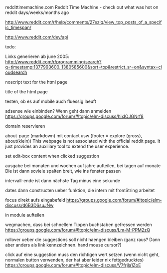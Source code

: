 reddittimemachine.com
Reddit Time Machine - check out what was hot on reddit days/weeks/months ago

http://www.reddit.com/r/help/comments/27eziq/view_top_posts_of_a_specific_timespan/

http://www.reddit.com/dev/api


todo:

Links generieren ab june 2005:
http://www.reddit.com/r/programming/search?q=timestamp:1377993600..1380585600&sort=top&restrict_sr=on&syntax=cloudsearch

noscript text for the html page

title of the html page

testen, ob es auf mobile auch fluessig laeuft

adsense wie einbinden? Wenn geht dann anmelden
https://groups.google.com/forum/#!topic/elm-discuss/hixIOJGNrf8

domain reservieren

about-page (markdown) mit contact usw (footer = explore (gross), about(klein))
This webpage is not associated with the official reddit page. It just provides an auxiliary tool to extend the user experience.

set edit-box content when clicked suggestion

ausgabe bei monaten und wochen auf jahre aufteilen, bei tagen auf monate
Die ist dann soviele spalten breit, wie ins fenster passen

intervall-ende ist dann nächste Tag minus eine sekunde

dates dann constructen ueber funktion, die intern mit fromString arbeitet

focus direkt aufs eingabefeld
https://groups.google.com/forum/#!topic/elm-discuss/d6B3D6suJNw

in module aufteilen

wegmachen, dass bei schnellem Tippen buchstaben gefressen werden
https://groups.google.com/forum/#!topic/elm-discuss/Lm-M-PPM2zQ

rollover ueber die suggestions soll nicht haengen bleiben (ganz raus? Dann aber anders als link kennzeichnen. hand mouse cursor?)

click auf eine suggestion muss den richtigen wert setzen (wenn nicht geht, normalen button verwenden, der hat aber leider nix fettgedrucktes)
https://groups.google.com/forum/#!topic/elm-discuss/V7frjla1ZoE